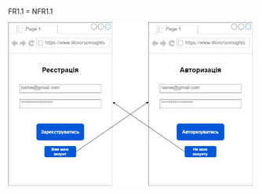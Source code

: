 FR1.1 = NFR1.1

![img](/SoftwareRequirements/1.4-FuncNonFuncRequirements/1.4.4-NFRUserInterfaceOUTPUT/NFR1.1.jpg)
